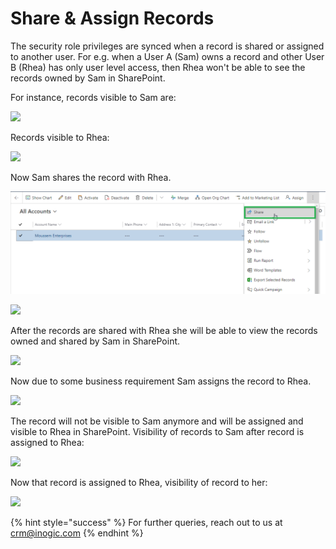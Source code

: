 # Share & Assign Records

The security role privileges are synced when a record is shared or assigned to another user. For e.g. when a User A (Sam) owns a record and other User B (Rhea) has only user level access, then Rhea won't be able to see the records owned by Sam in SharePoint.

For instance, records visible to Sam are:

![](../../.gitbook/assets/Share\_1.png)

Records visible to Rhea:

![](../../.gitbook/assets/Share\_2.png)

Now Sam shares the record with Rhea.

![](<../../.gitbook/assets/Share & Assign.png>)

![](../../.gitbook/assets/Share\_3.png)

After the records are shared with Rhea she will be able to view the records owned and shared by Sam in SharePoint.

![](../../.gitbook/assets/Share\_4.png)

Now due to some business requirement Sam assigns the record to Rhea.

![](../../.gitbook/assets/Share\_5.png)

The record will not be visible to Sam anymore and will be assigned and visible to Rhea in SharePoint. Visibility of records to Sam after record is assigned to Rhea:

![](../../.gitbook/assets/Share\_6.png)

Now that record is assigned to Rhea, visibility of record to her:

![](../../.gitbook/assets/Share\_7.png)

{% hint style="success" %}
For further queries, reach out to us at [crm@inogic.com](mailto:crm@inogic.com)
{% endhint %}
